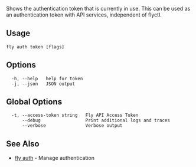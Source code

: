 Shows the authentication token that is currently in use.
This can be used as an authentication token with API services,
independent of flyctl.


## Usage
~~~
fly auth token [flags]
~~~

## Options

~~~
  -h, --help   help for token
  -j, --json   JSON output
~~~

## Global Options

~~~
  -t, --access-token string   Fly API Access Token
      --debug                 Print additional logs and traces
      --verbose               Verbose output
~~~

## See Also

* [fly auth](/docs/flyctl/fly-auth/)	 - Manage authentication

